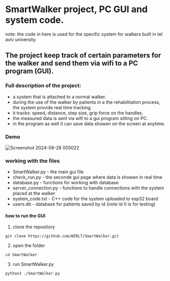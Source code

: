 # SmartWalker project, PC GUI and system code.
note: the code in here is used for the specific system for walkers built in tel aviv university.

## The project keep track of certain parameters for the walker and send them via wifi to a PC program (GUI).

### Full description of the project:
* a system that is attached to a normal walker.
* during the use of the walker by patients in a the rehabilitation process, the system provide real time tracking.
* it tracks: speed, distance, step size, grip force on the handles.
* the measured data is sent via wifi to a gui program sitting on PC.
* in the program as well it can save data showen on the screen at anytime.

### Demo
![Screenshot 2024-08-28 005022](https://github.com/user-attachments/assets/6d9dc271-4893-4733-a691-e60580e7c198)

### working with the files
* SmartWalker.py - the main gui file 
* check_run.py - the seconde gui page where data is showen in real time
* database.py - functions for working with database
* server_connection.py - functions to handle connections with the system placed at the walker
* system_code.txt - C++ code for the system uploaded to esp32 board
* users.db - database for patients saved by id (note id 0 is for testing)

#### how to run the GUI
1) clone the repository
```console
git clone https://github.com/WIRLT/SmartWalker.git
```
2) open the folder
```console
cd SmartWalker
```

3) run SmartWalker.py
```console
python3 ./SmartWalker.py
```
